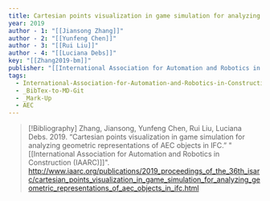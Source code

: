 ```yaml
---
title: Cartesian points visualization in game simulation for analyzing geometric representations of AEC objects in IFC
year: 2019
author - 1: "[[Jiansong Zhang]]"
author - 2: "[[Yunfeng Chen]]"
author - 3: "[[Rui Liu]]"
author - 4: "[[Luciana Debs]]"
key: "[[Zhang2019-bm]]"
publisher: "[[International Association for Automation and Robotics in Construction (IAARC)]]"
tags:
  - International-Association-for-Automation-and-Robotics-in-Construction-IAARC
  - _BibTex-to-MD-Git
  - _Mark-Up
  - AEC
---
```


> [!Bibliography]
> Zhang, Jiansong, Yunfeng Chen, Rui Liu, Luciana Debs. 2019. “Cartesian points visualization in game simulation for analyzing geometric representations of AEC objects in IFC.” "[[International Association for Automation and Robotics in Construction (IAARC)]]". http://www.iaarc.org/publications/2019_proceedings_of_the_36th_isarc/cartesian_points_visualization_in_game_simulation_for_analyzing_geometric_representations_of_aec_objects_in_ifc.html